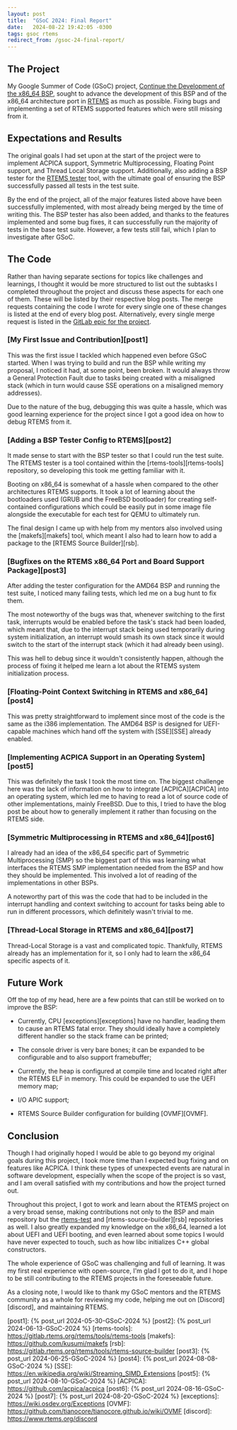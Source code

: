 ```yaml
---
layout: post
title:  "GSoC 2024: Final Report"
date:   2024-08-22 19:42:05 -0300
tags: gsoc rtems
redirect_from: /gsoc-24-final-report/
---
```

## The Project

My Google Summer of Code (GSoC) project, [Continue the Development of the x86_64 BSP][project], sought to advance the development of this BSP and of the x86_64 architecture port in [RTEMS][RTEMS] as much as possible. Fixing bugs and implementing a set of RTEMS supported features which were still missing from it.

## Expectations and Results

The original goals I had set upon at the start of the project were to implement ACPICA support, Symmetric Multiprocessing, Floating Point support, and Thread Local Storage support. Additionally, also adding a BSP tester for the [RTEMS tester][rtems-test] tool, with the ultimate goal of ensuring the BSP successfully passed all tests in the test suite.

By the end of the project, all of the major features listed above have been successfully implemented, with most already being merged by the time of writing this. The BSP tester has also been added, and thanks to the features implemented and some bug fixes, it can successfully run the majority of tests in the base test suite. However, a few tests still fail, which I plan to investigate after GSoC.

## The Code

Rather than having separate sections for topics like challenges and learnings, I thought it would be more structured to list out the subtasks I completed throughout the project and discuss these aspects for each one of them. These will be listed by their respective blog posts. The merge requests containing the code I wrote for every single one of these changes is listed at the end of every blog post. Alternatively, every single merge request is listed in the [GitLab epic for the project][epic].

### [My First Issue and Contribution][post1]

This was the first issue I tackled which happened even before GSoC started. When I was trying to build and run the BSP while writing my proposal, I noticed it had, at some point, been broken. It would always throw a General Protection Fault due to tasks being created with a misaligned stack (which in turn would cause SSE operations on a misaligned memory addresses).

Due to the nature of the bug, debugging this was quite a hassle, which was good learning experience for the project since I got a good idea on how to debug RTEMS from it.

### [Adding a BSP Tester Config to RTEMS][post2]

It made sense to start with the BSP tester so that I could run the test suite. The RTEMS tester is a tool contained within the [rtems-tools][rtems-tools] repository, so developing this took me getting familiar with it.

Booting on x86_64 is somewhat of a hassle when compared to the other architectures RTEMS supports. It took a lot of learning about the bootloaders used (GRUB and the FreeBSD bootloader) for creating self-contained configurations which could be easily put in some image file alongside the executable for each test for QEMU to ultimately run.

The final design I came up with help from my mentors also involved using the [makefs][makefs] tool, which meant I also had to learn how to add a package to the [RTEMS Source Builder][rsb].

### [Bugfixes on the RTEMS x86_64 Port and Board Support Package][post3]

After adding the tester configuration for the AMD64 BSP and running the test suite, I noticed many failing tests, which led me on a bug hunt to fix them.

The most noteworthy of the bugs was that, whenever switching to the first task, interrupts would be enabled before the task's stack had been loaded, which meant that, due to the interrupt stack being used temporarily during system initialization, an interrupt would smash its own stack since it would switch to the start of the interrupt stack (which it had already been using).

This was hell to debug since it wouldn't consistently happen, although the process of fixing it helped me learn a lot about the RTEMS system initialization process.

### [Floating-Point Context Switching in RTEMS and x86_64][post4]

This was pretty straightforward to implement since most of the code is the same as the i386 implementation. The AMD64 BSP is designed for UEFI-capable machines which hand off the system with [SSE][SSE] already enabled.

### [Implementing ACPICA Support in an Operating System][post5]

This was definitely the task I took the most time on. The biggest challenge here was the lack of information on how to integrate [ACPICA][ACPICA] into an operating system, which led me to having to read a lot of source code of other implementations, mainly FreeBSD. Due to this, I tried to have the blog post be about how to generally implement it rather than focusing on the RTEMS side.

### [Symmetric Multiprocessing in RTEMS and x86_64][post6]

I already had an idea of the x86_64 specific part of Symmetric Multiprocessing (SMP) so the biggest part of this was learning what interfaces the RTEMS SMP implementation needed from the BSP and how they should be implemented. This involved a lot of reading of the implementations in other BSPs.

A noteworthy part of this was the code that had to be included in the interrupt handling and context switching to account for tasks being able to run in different processors, which definitely wasn't trivial to me.

### [Thread-Local Storage in RTEMS and x86_64][post7]

Thread-Local Storage is a vast and complicated topic. Thankfully, RTEMS already has an implementation for it, so I only had to learn the x86_64 specific aspects of it.

## Future Work

Off the top of my head, here are a few points that can still be worked on to improve the BSP:

- Currently, CPU [exceptions][exceptions] have no handler, leading them to cause an RTEMS fatal error. They should ideally have a completely different handler so the stack frame can be printed;

- The console driver is very bare bones; it can be expanded to be configurable and to also support framebuffer;

- Currently, the heap is configured at compile time and located right after the RTEMS ELF in memory. This could be expanded to use the UEFI memory map;

- I/O APIC support;

- RTEMS Source Builder configuration for building [OVMF][OVMF].

## Conclusion

Though I had originally hoped I would be able to go beyond my original goals during this project, I took more time than I expected bug fixing and on features like ACPICA. I think these types of unexpected events are natural in software development, especially when the scope of the project is so vast, and I am overall satisfied with my contributions and how the project turned out.

Throughout this project, I got to work and learn about the RTEMS project on a very broad sense, making contributions not only to the BSP and main repository but the [rtems-test][rtems-test] and [rtems-source-builder][rsb] repositories as well. I also greatly expanded my knowledge on the x86_64, learned a lot about UEFI and UEFI booting, and even learned about some topics I would have never expected to touch, such as how libc initializes C++ global constructors.

The whole experience of GSoC was challenging and full of learning. It was my first real experience with open-source, I'm glad I got to do it, and I hope to be still contributing to the RTEMS projects in the foreseeable future.

As a closing note, I would like to thank my GSoC mentors and the RTEMS community as a whole for reviewing my code, helping me out on [Discord][discord], and maintaining RTEMS.

[AMD64]: https://docs.rtems.org/branches/master/user/bsps/bsps-x86_64.html#amd64
[BSP]: https://docs.rtems.org/branches/master/user/bsps/index.html
[commit]: https://gitlab.rtems.org/rtems/rtos/rtems/-/commit/bf53ff2de2c2dab5b3e2186eac5310e78b38e413
[RTEMS]: https://gitlab.rtems.org/rtems/rtos/rtems
[project]: https://summerofcode.withgoogle.com/programs/2024/projects/XP3ZBIi7
[epic]: https://gitlab.rtems.org/groups/rtems/-/epics/5
[rtems-test]: https://docs.rtems.org/branches/master/user/tools/tester.html
[post1]: {% post_url 2024-05-30-GSoC-2024 %}
[post2]: {% post_url 2024-06-13-GSoC-2024 %}
[rtems-tools]: https://gitlab.rtems.org/rtems/tools/rtems-tools
[makefs]: https://github.com/kusumi/makefs
[rsb]: https://gitlab.rtems.org/rtems/tools/rtems-source-builder
[post3]: {% post_url 2024-06-25-GSoC-2024 %}
[post4]: {% post_url 2024-08-08-GSoC-2024 %}
[SSE]: https://en.wikipedia.org/wiki/Streaming_SIMD_Extensions
[post5]: {% post_url 2024-08-10-GSoC-2024 %}
[ACPICA]: https://github.com/acpica/acpica
[post6]: {% post_url 2024-08-16-GSoC-2024 %}
[post7]: {% post_url 2024-08-20-GSoC-2024 %}
[exceptions]: https://wiki.osdev.org/Exceptions
[OVMF]: https://github.com/tianocore/tianocore.github.io/wiki/OVMF
[discord]: https://www.rtems.org/discord
